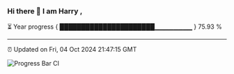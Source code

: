 ### Hi there 👋 I am Harry , 

⏳ Year progress { ██████████████████████▁▁▁▁▁▁▁▁ } 75.93 %

---

⏰ Updated on Fri, 04 Oct 2024 21:47:15 GMT

![Progress Bar CI](https://github.com/duykhang68/duykhang68/workflows/Progress%20Bar%20CI/badge.svg)
